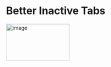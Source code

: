 # Better Inactive Tabs
<img width="173" height="100" alt="image" src="https://github.com/user-attachments/assets/c5d91b28-42a7-46d5-88c3-3ea75389f1a1" />
